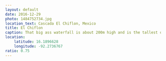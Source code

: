 ```yaml
---
layout: default
date: 2016-12-29
photo: 1484752734.jpg
location_text: Cascada El Chiflon, Mexico
title: El Chiflon
caption: That big ass waterfall is about 200m high and is the tallest one in Mexico. Very nice but way too many tourists around.
location:
    latitude: 16.1896628
    longitude: -92.2736767
ratio: 0.75
---
```

